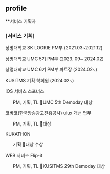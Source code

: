 ## profile

**서비스 기획자
<h3>[서비스 기획]</h3>
<p>상명대학교 SK LOOKIE PM부 (2021.03~2021.12)</p>
<p>상명대학교 UMC 5기 PM부 (2023. 09~ 2024.02)</p>
<p>상명대학교 UMC 6기 PM부 파트장 (2024.02~)</p>
<p>KUSITMS 기획 학회원 (2024.02~)</p>

<p>IOS 서비스 스포너스</p>
<ul>
PM, 기획, TL
🥇UMC 5th Demoday 대상
</ul>
<p>코바코(한국방송광고진흥공사) uiux 개선 업무</p>
<ul>
PM, 기획, TL
🥇대상
</ul>
KUKATHON
<ul>
기획
🥇대상 수상
</ul>
WEB 서비스 Flip-it
<ul>
PM, 기획, TL
🥇KUSITMS 29th Demoday 대상
